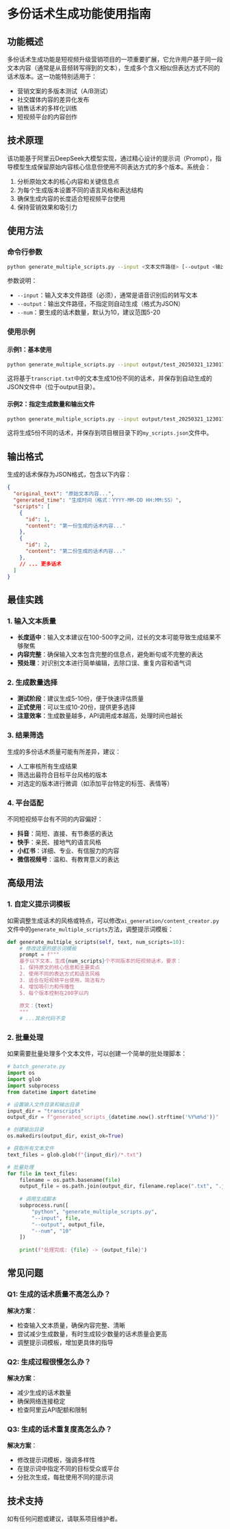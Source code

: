 # 多份话术生成功能使用指南

## 功能概述

多份话术生成功能是短视频升级营销项目的一项重要扩展，它允许用户基于同一段文本内容（通常是从音频转写得到的文本），生成多个含义相似但表达方式不同的话术版本。这一功能特别适用于：

- 营销文案的多版本测试（A/B测试）
- 社交媒体内容的差异化发布
- 销售话术的多样化训练
- 短视频平台的内容创作

## 技术原理

该功能基于阿里云DeepSeek大模型实现，通过精心设计的提示词（Prompt），指导模型生成保留原始内容核心信息但使用不同表达方式的多个版本。系统会：

1. 分析原始文本的核心内容和关键信息点
2. 为每个生成版本设置不同的语言风格和表达结构
3. 确保生成内容的长度适合短视频平台使用
4. 保持营销效果和吸引力

## 使用方法

### 命令行参数

```bash
python generate_multiple_scripts.py --input <文本文件路径> [--output <输出文件路径>] [--num <话术数量>]
```

参数说明：
- `--input`：输入文本文件路径（必须），通常是语音识别后的转写文本
- `--output`：输出文件路径，不指定则自动生成（格式为JSON）
- `--num`：要生成的话术数量，默认为10，建议范围5-20

### 使用示例

#### 示例1：基本使用

```bash
python generate_multiple_scripts.py --input output/test_20250321_123017/transcript.txt
```

这将基于`transcript.txt`中的文本生成10份不同的话术，并保存到自动生成的JSON文件中（位于output目录）。

#### 示例2：指定生成数量和输出文件

```bash
python generate_multiple_scripts.py --input output/test_20250321_123017/transcript.txt --num 5 --output my_scripts.json
```

这将生成5份不同的话术，并保存到项目根目录下的`my_scripts.json`文件中。

## 输出格式

生成的话术保存为JSON格式，包含以下内容：

```json
{
  "original_text": "原始文本内容...",
  "generated_time": "生成时间（格式：YYYY-MM-DD HH:MM:SS）",
  "scripts": [
    {
      "id": 1,
      "content": "第一份生成的话术内容..."
    },
    {
      "id": 2,
      "content": "第二份生成的话术内容..."
    },
    // ... 更多话术
  ]
}
```

## 最佳实践

### 1. 输入文本质量

- **长度适中**：输入文本建议在100-500字之间，过长的文本可能导致生成结果不够聚焦
- **内容完整**：确保输入文本包含完整的信息点，避免断句或不完整的表达
- **预处理**：对识别文本进行简单编辑，去除口误、重复内容和语气词

### 2. 生成数量选择

- **测试阶段**：建议生成5-10份，便于快速评估质量
- **正式使用**：可以生成10-20份，提供更多选择
- **注意效率**：生成数量越多，API调用成本越高，处理时间也越长

### 3. 结果筛选

生成的多份话术质量可能有所差异，建议：
- 人工审核所有生成结果
- 筛选出最符合目标平台风格的版本
- 对选定的版本进行微调（如添加平台特定的标签、表情等）

### 4. 平台适配

不同短视频平台有不同的内容偏好：
- **抖音**：简短、直接、有节奏感的表达
- **快手**：亲民、接地气的语言风格
- **小红书**：详细、专业、有信服力的内容
- **微信视频号**：温和、有教育意义的表达

## 高级用法

### 1. 自定义提示词模板

如需调整生成话术的风格或特点，可以修改`ai_generation/content_creator.py`文件中的`generate_multiple_scripts`方法，调整提示词模板：

```python
def generate_multiple_scripts(self, text, num_scripts=10):
    # 修改这里的提示词模板
    prompt = f"""
    基于以下文本，生成{num_scripts}个不同版本的短视频话术，要求：
    1. 保持原文的核心信息和主要卖点
    2. 使用不同的表达方式和语言风格
    3. 适合在短视频平台使用，简洁有力
    4. 增加吸引力和传播性
    5. 每个版本控制在200字以内
    
    原文：{text}
    """
    # ...其余代码不变
```

### 2. 批量处理

如果需要批量处理多个文本文件，可以创建一个简单的批处理脚本：

```python
# batch_generate.py
import os
import glob
import subprocess
from datetime import datetime

# 设置输入文件目录和输出目录
input_dir = "transcripts"
output_dir = f"generated_scripts_{datetime.now().strftime('%Y%m%d')}"

# 创建输出目录
os.makedirs(output_dir, exist_ok=True)

# 获取所有文本文件
text_files = glob.glob(f"{input_dir}/*.txt")

# 批量处理
for file in text_files:
    filename = os.path.basename(file)
    output_file = os.path.join(output_dir, filename.replace(".txt", ".json"))
    
    # 调用生成脚本
    subprocess.run([
        "python", "generate_multiple_scripts.py",
        "--input", file,
        "--output", output_file,
        "--num", "10"
    ])
    
    print(f"处理完成: {file} -> {output_file}")
```

## 常见问题

### Q1: 生成的话术质量不高怎么办？

**解决方案**：
- 检查输入文本质量，确保内容完整、清晰
- 尝试减少生成数量，有时生成较少数量的话术质量会更高
- 调整提示词模板，增加更具体的指导

### Q2: 生成过程很慢怎么办？

**解决方案**：
- 减少生成的话术数量
- 确保网络连接稳定
- 检查阿里云API配额和限制

### Q3: 生成的话术重复度高怎么办？

**解决方案**：
- 修改提示词模板，强调多样性
- 在提示词中指定不同的目标受众或平台
- 分批次生成，每批使用不同的提示词

## 技术支持

如有任何问题或建议，请联系项目维护者。
